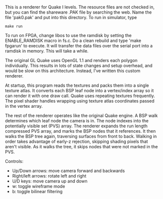 This is a renderer for Quake I levels. The resource files are not checked in,
but you can find the shareware .PAK file by searching the web. Name the file
'pak0.pak' and put into this directory. To run in simulator, type

    make run

To run on FPGA, change libos to use the ramdisk by setting the ENABLE_RAMDISK
macro in fs.c. Do a clean rebuild and type 'make fpgarun' to execute. It will
transfer the data files over the serial port into a ramdisk in memory. This
will take a while.

The original GL Quake uses OpenGL 1.1 and renders each polygon individually.
This results in lots of state changes and setup overhead, and would be slow on
this architecture. Instead, I've written this custom renderer.

At startup, this program reads the textures and packs them into a single
texture atlas. It converts each BSP leaf node into a vertex/index array so it
can render it with one draw call. Quake uses repeating textures frequently. 
The pixel shader handles wrapping using texture atlas coordinates passed 
in the vertex array.

The rest of the renderer operates like the original Quake engine. A BSP walk
determines which leaf node the camera is in. The node indexes into the
potentially visible set (PVS) array. The renderer expands the run length
compressed PVS array, and marks the BSP nodes that it references. It then walks
the BSP tree again, traversing surfaces from front to back. Walking in order
takes advantage of early-z rejection, skipping shading pixels that aren't
visible. As it walks the tree, it skips nodes that were not marked in the PVS.

Controls:

- Up/Down arrows: move camera forward and backwards
- Right/left arrows: rotate left and right
- U/D keys: move camera up and down
- w: toggle wireframe mode
- b: toggle bilinear filtering
